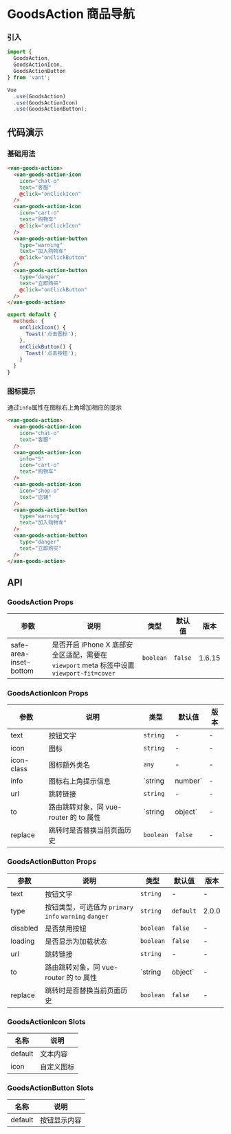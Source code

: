 # GoodsAction 商品导航

### 引入

``` javascript
import {
  GoodsAction,
  GoodsActionIcon,
  GoodsActionButton
} from 'vant';

Vue
  .use(GoodsAction)
  .use(GoodsActionIcon)
  .use(GoodsActionButton);
```

## 代码演示

### 基础用法

```html
<van-goods-action>
  <van-goods-action-icon
    icon="chat-o"
    text="客服"
    @click="onClickIcon"
  />
  <van-goods-action-icon
    icon="cart-o"
    text="购物车"
    @click="onClickIcon"
  />
  <van-goods-action-button
    type="warning"
    text="加入购物车"
    @click="onClickButton"
  />
  <van-goods-action-button
    type="danger"
    text="立即购买"
    @click="onClickButton"
  />
</van-goods-action>
```

```javascript
export default {
  methods: {
    onClickIcon() {
      Toast('点击图标');
    },
    onClickButton() {
      Toast('点击按钮');
    }
  }
}
```

### 图标提示

通过`info`属性在图标右上角增加相应的提示

```html
<van-goods-action>
  <van-goods-action-icon
    icon="chat-o"
    text="客服"
  />
  <van-goods-action-icon
    info="5"
    icon="cart-o"
    text="购物车"
  />
  <van-goods-action-icon
    icon="shop-o"
    text="店铺"
  />
  <van-goods-action-button
    type="warning"
    text="加入购物车"
  />
  <van-goods-action-button
    type="danger"
    text="立即购买"
  />
</van-goods-action>
```

## API

### GoodsAction Props

| 参数 | 说明 | 类型 | 默认值 | 版本 |
|------|------|------|------|------|
| safe-area-inset-bottom | 是否开启 iPhone X 底部安全区适配，需要在 `viewport` meta 标签中设置 `viewport-fit=cover` | `boolean` | `false` | 1.6.15 |

### GoodsActionIcon Props

| 参数 | 说明 | 类型 | 默认值 | 版本 |
|------|------|------|------|------|
| text | 按钮文字 | `string` | - | - |
| icon | 图标 | `string` | - | - |
| icon-class | 图标额外类名 | `any` | - | - |
| info | 图标右上角提示信息 | `string | number` | - | - |
| url | 跳转链接 | `string` | - | - |
| to | 路由跳转对象，同 vue-router 的 to 属性 | `string | object` | - | - |
| replace | 跳转时是否替换当前页面历史 | `boolean` | `false` | - |

### GoodsActionButton Props

| 参数 | 说明 | 类型 | 默认值 | 版本 |
|------|------|------|------|------|
| text | 按钮文字 | `string` | - | - |
| type | 按钮类型，可选值为 `primary` `info` `warning` `danger` | `string` | `default` | 2.0.0 |
| disabled | 是否禁用按钮 | `boolean` | `false` | - | - |
| loading | 是否显示为加载状态 | `boolean` | `false` | - | - |
| url | 跳转链接 | `string` | - | - |
| to | 路由跳转对象，同 vue-router 的 to 属性 | `string | object` | - | - |
| replace | 跳转时是否替换当前页面历史 | `boolean` | `false` | - |

### GoodsActionIcon Slots

| 名称 | 说明 |
|------|------|
| default | 文本内容 |
| icon | 自定义图标 |

### GoodsActionButton Slots

| 名称 | 说明 |
|------|------|
| default | 按钮显示内容 |
